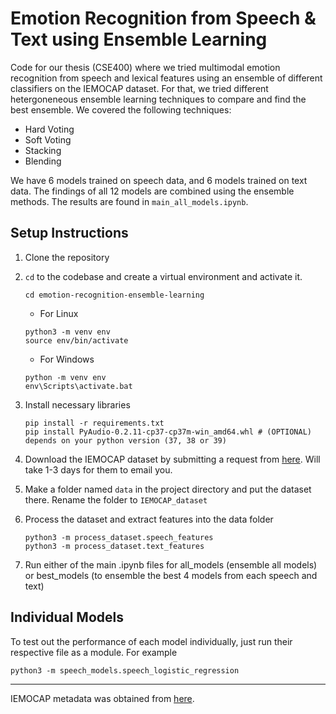 # Emotion Recognition from Speech & Text using Ensemble Learning

Code for our thesis (CSE400) where we tried multimodal emotion recognition from speech and lexical features using an ensemble of different classifiers on the IEMOCAP dataset. For that, we tried different hetergoneneous ensemble learning techniques to compare and find the best ensemble. We covered the following techniques:

* Hard Voting
* Soft Voting
* Stacking
* Blending

We have 6 models trained on speech data, and 6 models trained on text data. The findings of all 12 models are combined using the ensemble methods. The results are found in `main_all_models.ipynb`.

## Setup Instructions

1. Clone the repository

1. `cd` to the codebase and create a virtual environment and activate it.
    ```
    cd emotion-recognition-ensemble-learning
    ```
    * For Linux
    ```
    python3 -m venv env
    source env/bin/activate
    ```
    * For Windows
    ```
    python -m venv env
    env\Scripts\activate.bat
    ```
1. Install necessary libraries
    ```
    pip install -r requirements.txt
    pip install PyAudio-0.2.11-cp37-cp37m-win_amd64.whl # (OPTIONAL) depends on your python version (37, 38 or 39)
    ```
1. Download the IEMOCAP dataset by submitting a request from [here](https://sail.usc.edu/iemocap/iemocap_release.htm). Will take 1-3 days for them to email you.
1. Make a folder named `data` in the project directory and put the dataset there. Rename the folder to `IEMOCAP_dataset`
1. Process the dataset and extract features into the data folder
    ```
    python3 -m process_dataset.speech_features
    python3 -m process_dataset.text_features
    ```
1. Run either of the main .ipynb files for all_models (ensemble all models) or best_models (to ensemble the best 4 models from each speech and text)

## Individual Models

To test out the performance of each model individually, just run their respective file as a module. For example
```
python3 -m speech_models.speech_logistic_regression
```

---

IEMOCAP metadata was obtained from [here](https://www.kaggle.com/datasets/samuelsamsudinng/iemocap-emotion-speech-database).